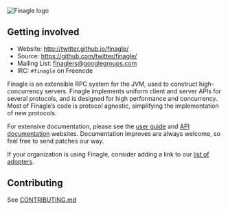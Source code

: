 ![Finagle logo](https://raw.github.com/twitter/finagle/master/doc/src/sphinx/_static/logo_small.png)

## Getting involved

* Website: http://twitter.github.io/finagle/
* Source: https://github.com/twitter/finagle/
* Mailing List: [finaglers@googlegroups.com](https://groups.google.com/forum/#!forum/finaglers)
* IRC: `#finagle` on Freenode

Finagle is an extensible RPC system for the JVM, used to construct
high-concurrency servers. Finagle implements uniform client and server APIs for
several protocols, and is designed for high performance and concurrency. Most of
Finagle’s code is protocol agnostic, simplifying the implementation of new
protocols.

For extensive documentation, please see the
[user guide](http://twitter.github.io/finagle/guide/) and
[API documentation](http://twitter.github.io/finagle/docs/#com.twitter.finagle.package)
websites. Documentation improves are always welcome, so feel free to send
patches our way.

If your organization is using Finagle, consider adding a link to our
[list of adopters](https://github.com/twitter/finagle/blob/master/ADOPTERS.md).

## Contributing

See [CONTRIBUTING.md](https://github.com/twitter/finagle/blob/master/CONTRIBUTING.md)
